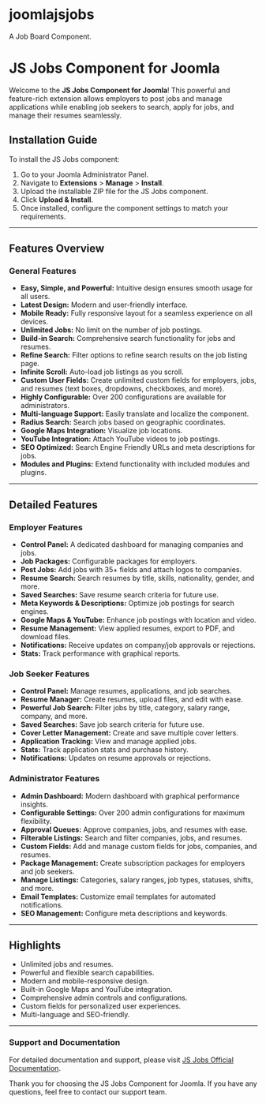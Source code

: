 # joomlajsjobs
A Job Board Component.
# JS Jobs Component for Joomla

Welcome to the **JS Jobs Component for Joomla**! This powerful and feature-rich extension allows employers to post jobs and manage applications while enabling job seekers to search, apply for jobs, and manage their resumes seamlessly.

## Installation Guide

To install the JS Jobs component:

1. Go to your Joomla Administrator Panel.
2. Navigate to **Extensions** > **Manage** > **Install**.
3. Upload the installable ZIP file for the JS Jobs component.
4. Click **Upload & Install**.
5. Once installed, configure the component settings to match your requirements.

---

## Features Overview

### General Features

- **Easy, Simple, and Powerful:** Intuitive design ensures smooth usage for all users.
- **Latest Design:** Modern and user-friendly interface.
- **Mobile Ready:** Fully responsive layout for a seamless experience on all devices.
- **Unlimited Jobs:** No limit on the number of job postings.
- **Build-in Search:** Comprehensive search functionality for jobs and resumes.
- **Refine Search:** Filter options to refine search results on the job listing page.
- **Infinite Scroll:** Auto-load job listings as you scroll.
- **Custom User Fields:** Create unlimited custom fields for employers, jobs, and resumes (text boxes, dropdowns, checkboxes, and more).
- **Highly Configurable:** Over 200 configurations are available for administrators.
- **Multi-language Support:** Easily translate and localize the component.
- **Radius Search:** Search jobs based on geographic coordinates.
- **Google Maps Integration:** Visualize job locations.
- **YouTube Integration:** Attach YouTube videos to job postings.
- **SEO Optimized:** Search Engine Friendly URLs and meta descriptions for jobs.
- **Modules and Plugins:** Extend functionality with included modules and plugins.

---

## Detailed Features

### Employer Features

- **Control Panel:** A dedicated dashboard for managing companies and jobs.
- **Job Packages:** Configurable packages for employers.
- **Post Jobs:** Add jobs with 35+ fields and attach logos to companies.
- **Resume Search:** Search resumes by title, skills, nationality, gender, and more.
- **Saved Searches:** Save resume search criteria for future use.
- **Meta Keywords & Descriptions:** Optimize job postings for search engines.
- **Google Maps & YouTube:** Enhance job postings with location and video.
- **Resume Management:** View applied resumes, export to PDF, and download files.
- **Notifications:** Receive updates on company/job approvals or rejections.
- **Stats:** Track performance with graphical reports.

### Job Seeker Features

- **Control Panel:** Manage resumes, applications, and job searches.
- **Resume Manager:** Create resumes, upload files, and edit with ease.
- **Powerful Job Search:** Filter jobs by title, category, salary range, company, and more.
- **Saved Searches:** Save job search criteria for future use.
- **Cover Letter Management:** Create and save multiple cover letters.
- **Application Tracking:** View and manage applied jobs.
- **Stats:** Track application stats and purchase history.
- **Notifications:** Updates on resume approvals or rejections.

### Administrator Features

- **Admin Dashboard:** Modern dashboard with graphical performance insights.
- **Configurable Settings:** Over 200 admin configurations for maximum flexibility.
- **Approval Queues:** Approve companies, jobs, and resumes with ease.
- **Filterable Listings:** Search and filter companies, jobs, and resumes.
- **Custom Fields:** Add and manage custom fields for jobs, companies, and resumes.
- **Package Management:** Create subscription packages for employers and job seekers.
- **Manage Listings:** Categories, salary ranges, job types, statuses, shifts, and more.
- **Email Templates:** Customize email templates for automated notifications.
- **SEO Management:** Configure meta descriptions and keywords.

---

## Highlights

- Unlimited jobs and resumes.
- Powerful and flexible search capabilities.
- Modern and mobile-responsive design.
- Built-in Google Maps and YouTube integration.
- Comprehensive admin controls and configurations.
- Custom fields for personalized user experiences.
- Multi-language and SEO-friendly.

---

### Support and Documentation

For detailed documentation and support, please visit [JS Jobs Official Documentation](https://www.jsjobs.com/documentation).

Thank you for choosing the JS Jobs Component for Joomla. If you have any questions, feel free to contact our support team.


